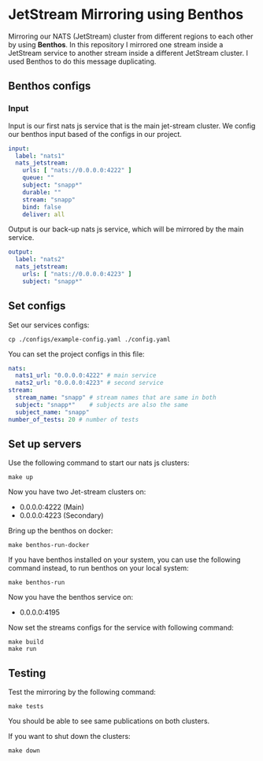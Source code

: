 # JetStream Mirroring using Benthos

Mirroring our NATS (JetStream) cluster from different 
regions to each other by using __Benthos__.
In this repository I mirrored one stream inside a JetStream service to another stream inside a different
JetStream cluster. I used Benthos to do this message duplicating.

## Benthos configs

### Input

Input is our first nats js service that is the main jet-stream cluster.
We config our benthos input based of the configs in our 
project.

```yaml
input:
  label: "nats1"
  nats_jetstream:
    urls: [ "nats://0.0.0.0:4222" ]
    queue: ""
    subject: "snapp*"
    durable: ""
    stream: "snapp"
    bind: false
    deliver: all
```

Output is our back-up nats js service, which will be mirrored
by the main service.

```yaml
output:
  label: "nats2"
  nats_jetstream:
    urls: [ "nats://0.0.0.0:4223" ]
    subject: "snapp*"
```

## Set configs

Set our services configs:

```shell
cp ./configs/example-config.yaml ./config.yaml
```

You can set the project configs in this file:

```yaml
nats:
  nats1_url: "0.0.0.0:4222" # main service
  nats2_url: "0.0.0.0:4223" # second service
stream:
  stream_name: "snapp" # stream names that are same in both
  subject: "snapp*"    # subjects are also the same
  subject_name: "snapp"
number_of_tests: 20 # number of tests
```

## Set up servers

Use the following command to start our nats js clusters:

```shell
make up
```

Now you have two Jet-stream clusters on:
- 0.0.0.0:4222 (Main)
- 0.0.0.0:4223 (Secondary)

Bring up the benthos on docker:

```shell
make benthos-run-docker
```

If you have benthos installed on your system, you can use
the following command instead, to run benthos on your local system:

```shell
make benthos-run
```

Now you have the benthos service on:
- 0.0.0.0:4195

Now set the streams configs for the service with following command:

```shell
make build
make run
```

## Testing

Test the mirroring by the following command:

```shell
make tests
```

You should be able to see same publications on both clusters.

If you want to shut down the clusters:

```shell
make down
```